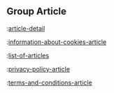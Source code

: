 ## Group Article

:[article-detail](methods/article-detail.md)

:[information-about-cookies-article](methods/information-about-cookies-article.md)

:[list-of-articles](methods/list-of-articles.md)

:[privacy-policy-article](methods/privacy-policy-article.md)

:[terms-and-conditions-article](methods/terms-and-conditions-article.md)
